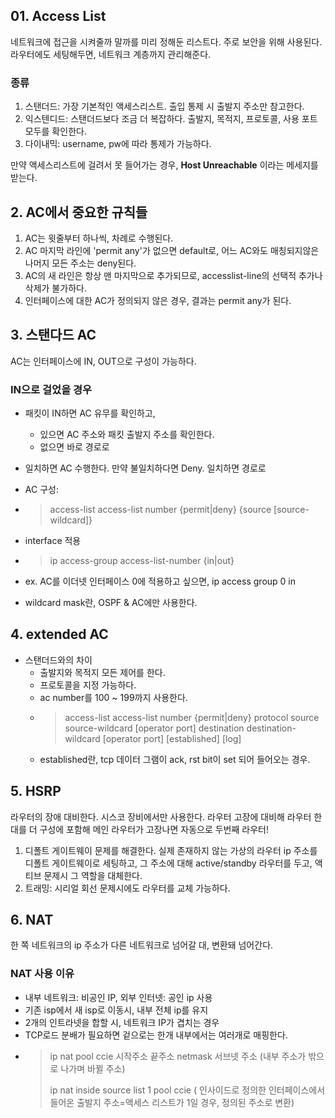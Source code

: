 ## 01. Access List
네트워크에 접근을 시켜줄까 말까를 미리 정해둔 리스트다. 
주로 보안을 위해 사용된다. 라우터에도 세팅해두면, 네트워크 계층까지 관리해준다.

### 종류
1. 스탠더드: 가장 기본적인 액세스리스트. 출입 통제 시 출발지 주소만 참고한다. 
2. 익스텐디드: 스탠더드보다 조금 더 복잡하다. 출발지, 목적지, 프로토콜, 사용 포트 모두를 확인한다. 
3. 다이내믹: username, pw에 따라 통제가 가능하다. 

만약 액세스리스트에 걸려서 못 들어가는 경우, **Host Unreachable** 이라는 메세지를 받는다. 

## 2. AC에서 중요한 규칙들
1. AC는 윗줄부터 하나씩, 차례로 수행된다.
2. AC 마지막 라인에 'permit any'가 없으면 default로, 어느 AC와도 매칭되지않은 나머지 모든 주소는 deny된다.
3. AC의 새 라인은 항상 맨 마지막으로 추가되므로, accesslist-line의 선택적 추가나 삭제가 불가하다.
4. 인터페이스에 대한 AC가 정의되지 않은 경우, 결과는 permit any가 된다. 

## 3. 스탠다드 AC
AC는 인터페이스에 IN, OUT으로 구성이 가능하다. 
### IN으로 걸었을 경우
- 패킷이 IN하면 AC 유무를 확인하고, 
  - 있으면 AC 주소와 패킷 출발지 주소를 확인한다. 
  - 없으면 바로 경로로 
- 일치하면 AC 수행한다. 만약 불일치하다면 Deny. 일치하면 경로로 

- AC 구성: 
- > access-list access-list number {permit|deny} {source [source-wildcard]}
- interface 적용
- > ip access-group access-list-number {in|out}
- ex. AC를 이더넷 인터페이스 0에 적용하고 싶으면, ip access group 0 in 
- wildcard mask란, OSPF & AC에만 사용한다. 

## 4. extended AC
- 스탠더드와의 차이
  - 출발지와 목적지 모든 제어를 한다. 
  - 프로토콜을 지정 가능하다. 
  - ac number를 100 ~ 199까지 사용한다. 
  - > access-list access-list number {permit|deny} 
    > protocol source source-wildcard [operator port]
    > destination destination-wildcard [operator port] [established] [log]
  - established란, tcp 데이터 그램이 ack, rst bit이 set 되어 들어오는 경우. 

## 5. HSRP
라우터의 장애 대비한다. 시스코 장비에서만 사용한다. 
라우터 고장에 대비해 라우터 한대를 더 구성에 포함해 메인 라우터가 고장나면 자동으로 두번째 라우터! 
1. 디폴트 게이트웨이 문제를 해결한다. 실제 존재하지 않는 가상의 라우터 ip 주소를 디폴트 게이트웨이로 세팅하고, 그 주소에 대해 active/standby 라우터를 두고, 액티브 문제시 그 역할을 대체한다.
2. 트래밍: 시리얼 회선 문제시에도 라우터를 교체 가능하다. 

## 6. NAT
한 쪽 네트워크의 ip 주소가 다른 네트워크로 넘어갈 대, 변환돼 넘어간다. 
### NAT 사용 이유
- 내부 네트워크: 비공인 IP, 외부 인터넷: 공인 ip 사용
- 기존 isp에서 새 isp로 이동시, 내부 전체 ip를 유지
- 2개의 인트라넷을 합할 시, 네트워크 IP가 겹치는 경우
- TCP로드 분배가 필요하면 겉으로는 한개 내부에서는 여러개로 매핑한다. 
- > ip nat pool ccie 시작주소 끝주소 netmask 서브넷 주소 (내부 주소가 밖으로 나가며 바뀔 주소)
  > 
  > ip nat inside source list 1 pool ccie ( 인사이드로 정의한 인터페이스에서 들어온 출발지 주소=액세스 리스트가 1일 경우, 정의된 주소로 변환)
  > 
